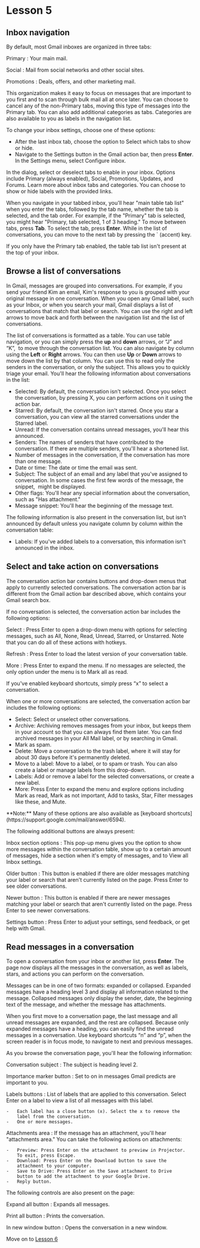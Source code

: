 # Lesson 5

## Inbox navigation

By default, most Gmail inboxes are organized in three tabs:

Primary
: Your main mail.

Social
: Mail from social networks and other social sites.

Promotions
: Deals, offers, and other marketing mail.

This organization makes it easy to focus on messages that are important
to you first and to scan through bulk mail all at once later. You can
choose to cancel any of the non-Primary tabs, moving this type of
messages into the Primary tab. You can also add additional categories as
tabs. Categories are also available to you as labels in the navigation
list.

To change your inbox settings, choose one of these options:

- After the last inbox tab, choose the option to Select which tabs to
  show or hide.
- Navigate to the Settings button in the Gmail action bar, then press
  **Enter**. In the Settings menu, select Configure inbox.

In the dialog, select or deselect tabs to enable in your inbox. Options
include Primary (always enabled), Social, Promotions, Updates, and
Forums. Learn more about inbox tabs and categories. You can choose to
show or hide labels with the provided links.

When you navigate in your tabbed inbox, you'll hear "main table tab
list" when you enter the tabs, followed by the tab name, whether the tab
is selected, and the tab order. For example, if the "Primary" tab is
selected, you might hear "Primary, tab selected, 1 of 3 heading." To
move between tabs, press **Tab**. To select the tab, press **Enter**.
While in the list of conversations, you can move to the next tab by
pressing the ` (accent) key.

If you only have the Primary tab enabled, the table tab list isn't
present at the top of your inbox.

## Browse a list of conversations

In Gmail, messages are grouped into conversations. For example, if you
send your friend Kim an email, Kim's response to you is grouped with
your original message in one conversation. When you open any Gmail
label, such as your Inbox, or when you search your mail, Gmail displays
a list of conversations that match that label or search. You can use the
right and left arrows to move back and forth between the navigation list
and the list of conversations.

The list of conversations is formatted as a table. You can use table
navigation, or you can simply press the **up** and **down** arrows, or
“J” and “K”,  to move through the conversation list. You can also
navigate by column using the **Left** or **Right** arrows. You can
then use **Up** or **Down** arrows to move down the list by that
column. You can use this to read only the senders in the conversation,
or only the subject. This allows you to quickly triage your email. You'll hear the
following information about conversations in the list:

- Selected: By default, the conversation isn't selected. Once you
  select the conversation, by pressing X, you can perform actions on
  it using the action bar.
- Starred: By default, the conversation isn't starred. Once you star a
  conversation, you can view all the starred conversations under the
  Starred label.
- Unread: If the conversation contains unread messages, you'll hear
  this announced.
- Senders: The names of senders that have contributed to the
  conversation. If there are multiple senders, you'll hear a shortened
  list.
- Number of messages in the conversation, if the conversation has more
  than one message.
- Date or time: The date or time the email was sent.
- Subject: The subject of an email and any label that you've assigned
  to conversation. In some cases the first few words of the message,
  the snippet,  might be displayed.
- Other flags: You'll hear any special information about the
  conversation, such as "Has attachment."
- Message snippet: You'll hear the beginning of the message text.

The following information is also present in the conversation list, but
isn't announced by default unless you navigate column by column within
the conversation table:

- Labels: If you've added labels to a conversation, this information
  isn't announced in the inbox.

## Select and take action on conversations

The conversation action bar contains buttons and drop-down menus that
apply to currently selected conversations. The conversation action bar
is different from the Gmail action bar described above, which contains
your Gmail search box.

If no conversation is selected, the conversation action bar includes the
following options:

Select
: Press Enter to open a drop-down menu with options for selecting
messages, such as All, None, Read, Unread, Starred, or Unstarred.
Note that you can do all of these actions with hotkeys.

Refresh
: Press Enter to load the latest version of your conversation table.

More
: Press Enter to expand the menu. If no messages are selected, the
only option under the menu is to Mark all as read.

If you've enabled keyboard shortcuts, simply press “x” to select a
conversation.

When one or more conversations are selected, the conversation action bar
includes the following options:

- Select: Select or unselect other conversations.
- Archive: Archiving removes messages from your inbox, but keeps them
  in your account so that you can always find them later. You can find
  archived messages in your All Mail label, or by searching in Gmail.
- Mark as spam.
- Delete: Move a conversation to the trash label, where it will stay
  for about 30 days before it's permanently deleted.
- Move to a label: Move to a label, or to spam or trash. You can also
  create a label or manage labels from this drop-down.
- Labels: Add or remove a label for the selected conversations, or
  create a new label.
- More: Press Enter to expand the menu and explore options including
  Mark as read, Mark as not important, Add to tasks, Star, Filter
  messages like these, and Mute.

<aside markdown="1">
**Note:** Many of these options are also available as [keyboard
shortcuts](https://support.google.com/mail/answer/6594).
</aside>

The following additional buttons are always present:

Inbox section options
: This pop-up menu gives you the option to show more messages within
the conversation table, show up to a certain amount of messages,
hide a section when it's empty of messages, and to View all Inbox
settings.

Older button
: This button is enabled if there are older messages matching your
label or search that aren't currently listed on the page. Press
Enter to see older conversations.

Newer button
: This button is enabled if there are newer messages matching your
label or search that aren't currently listed on the page. Press
Enter to see newer conversations.

Settings button
: Press Enter to adjust your settings, send feedback, or get help with
Gmail.

## Read messages in a conversation

To open a conversation from your inbox or another list, press **Enter**.
The page now displays all the messages in the conversation, as well as
labels, stars, and actions you can perform on the conversation.

Messages can be in one of two formats: expanded or collapsed. Expanded
messages have a heading level 3 and display all information related to
the message. Collapsed messages only display the sender, date, the
beginning text of the message, and whether the message has attachments.

When you first move to a conversation page, the last message and all
unread messages are expanded, and the rest are collapsed. Because only
expanded messages have a heading, you can easily find the unread
messages in a conversation. Use keyboard shortcuts “n” and “p”, when the
screen reader is in focus mode, to navigate to next and previous
messages.

As you browse the conversation page, you'll hear the following
information:

Conversation subject
: The subject is heading level 2.

Importance marker button
: Set to on in messages Gmail predicts are important to you.

Labels buttons
: List of labels that are applied to this conversation. Select Enter
on a label to view a list of all messages with this label.

    -   Each label has a close button (x). Select the x to remove the
        label from the conversation.
    -   One or more messages.

Attachments area
: If the message has an attachment, you'll hear "attachments area."
You can take the following actions on attachments:

    -   Preview: Press Enter on the attachment to preview in Projector.
        To exit, press Escape.
    -   Download: Press Enter on the Download button to save the
        attachment to your computer.
    -   Save to Drive: Press Enter on the Save attachment to Drive
        button to add the attachment to your Google Drive.
    -   Reply button.

The following controls are also present on the page:

Expand all button
: Expands all messages.

Print all button
: Prints the conversation.

In new window button
: Opens the conversation in a new window.

Move on to [Lesson 6](https://moodle.alassist.us/mod/url/view.php?id=2663)

